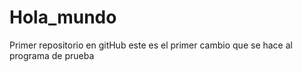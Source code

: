 # Hola_mundo
Primer repositorio en gitHub
este es el primer cambio que se hace al programa de prueba

